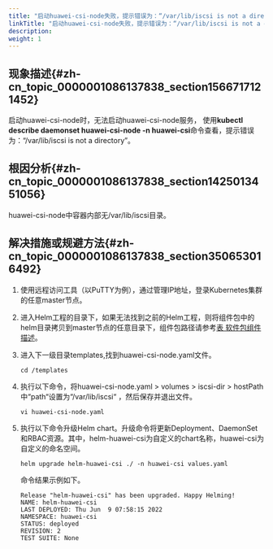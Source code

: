 ```yaml
---
title: "启动huawei-csi-node失败，提示错误为：“/var/lib/iscsi is not a directory”"
linkTitle: "启动huawei-csi-node失败，提示错误为：“/var/lib/iscsi is not a directory”"
description: 
weight: 1
---
```


## 现象描述{#zh-cn_topic_0000001086137838_section1566717121452}

启动huawei-csi-node时，无法启动huawei-csi-node服务， 使用**kubectl describe daemonset huawei-csi-node -n huawei-csi**命令查看，提示错误为：“/var/lib/iscsi is not a directory”。

## 根因分析{#zh-cn_topic_0000001086137838_section1425013451056}

huawei-csi-node中容器内部无/var/lib/iscsi目录。

## 解决措施或规避方法{#zh-cn_topic_0000001086137838_section350653016492}

1.  使用远程访问工具（以PuTTY为例），通过管理IP地址，登录Kubernetes集群的任意master节点。
2.  进入Helm工程的目录下，如果无法找到之前的Helm工程，则将组件包中的helm目录拷贝到master节点的任意目录下，组件包路径请参考[表 软件包组件描述](/docs/安装部署/安装前准备/下载华为CSI软件包#zh-cn_topic_0150885197_table17200162435412)。
3.  进入下一级目录templates,找到huawei-csi-node.yaml文件。

    ```
    cd /templates
    ```

4.  执行以下命令，将huawei-csi-node.yaml \> volumes \> iscsi-dir \> hostPath中“path“设置为“/var/lib/iscsi“  ，然后保存并退出文件。

    ```
    vi huawei-csi-node.yaml
    ```

5.  执行以下命令升级Helm chart。升级命令将更新Deployment、DaemonSet和RBAC资源。其中，helm-huawei-csi为自定义的chart名称，huawei-csi为自定义的命名空间。

    ```
    helm upgrade helm-huawei-csi ./ -n huawei-csi values.yaml
    ```

    命令结果示例如下。

    ```
    Release "helm-huawei-csi" has been upgraded. Happy Helming!
    NAME: helm-huawei-csi
    LAST DEPLOYED: Thu Jun  9 07:58:15 2022
    NAMESPACE: huawei-csi
    STATUS: deployed
    REVISION: 2
    TEST SUITE: None
    ```

